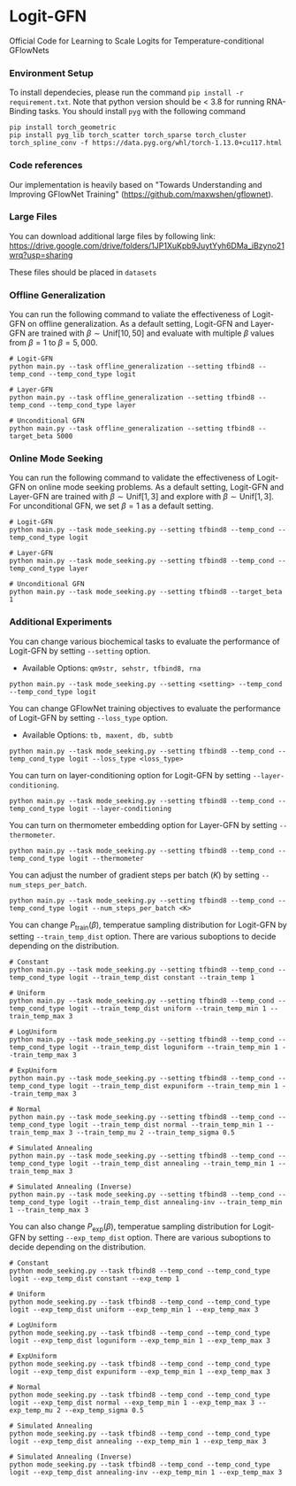 # Logit-GFN
Official Code for Learning to Scale Logits for Temperature-conditional GFlowNets

### Environment Setup
To install dependecies, please run the command `pip install -r requirement.txt`.
Note that python version should be < 3.8 for running RNA-Binding tasks. You should install `pyg` with the following command
```
pip install torch_geometric
pip install pyg_lib torch_scatter torch_sparse torch_cluster torch_spline_conv -f https://data.pyg.org/whl/torch-1.13.0+cu117.html
```

### Code references
Our implementation is heavily based on "Towards Understanding and Improving GFlowNet Training" (https://github.com/maxwshen/gflownet). 

### Large Files

You can download additional large files by following link: https://drive.google.com/drive/folders/1JP1XuKpb9JuytYyh6DMa_iBzyno21wrq?usp=sharing

These files should be placed in `datasets`

### Offline Generalization
You can run the following command to valiate the effectiveness of Logit-GFN on offline generalization. As a default setting, Logit-GFN and Layer-GFN are trained with $\beta\sim\text{Unif}[10, 50]$ and evaluate with multiple $\beta$ values from $\beta=1$ to $\beta=5,000$.
```
# Logit-GFN
python main.py --task offline_generalization --setting tfbind8 --temp_cond --temp_cond_type logit

# Layer-GFN
python main.py --task offline_generalization --setting tfbind8 --temp_cond --temp_cond_type layer

# Unconditional GFN
python main.py --task offline_generalization --setting tfbind8 --target_beta 5000
```

### Online Mode Seeking
You can run the following command to validate the effectiveness of Logit-GFN on online mode seeking problems. As a default setting, Logit-GFN and Layer-GFN are trained with $\beta\sim\text{Unif}[1, 3]$ and explore with $\beta\sim\text{Unif}[1, 3]$. For unconditional GFN, we set $\beta=1$ as a default setting.
```
# Logit-GFN
python main.py --task mode_seeking.py --setting tfbind8 --temp_cond --temp_cond_type logit

# Layer-GFN
python main.py --task mode_seeking.py --setting tfbind8 --temp_cond --temp_cond_type layer

# Unconditional GFN
python main.py --task mode_seeking.py --setting tfbind8 --target_beta 1
```

### Additional Experiments
You can change various biochemical tasks to evaluate the performance of Logit-GFN by setting `--setting` option.
- Available Options: `qm9str, sehstr, tfbind8, rna`
```
python main.py --task mode_seeking.py --setting <setting> --temp_cond --temp_cond_type logit
```

You can change GFlowNet training objectives to evaluate the performance of Logit-GFN by setting `--loss_type` option.
- Available Options: `tb, maxent, db, subtb`
```
python main.py --task mode_seeking.py --setting tfbind8 --temp_cond --temp_cond_type logit --loss_type <loss_type>
```

You can turn on layer-conditioning option for Logit-GFN by setting `--layer-conditioning`.
```
python main.py --task mode_seeking.py --setting tfbind8 --temp_cond --temp_cond_type logit --layer-conditioning
```

You can turn on thermometer embedding option for Layer-GFN by setting `--thermometer`.
```
python main.py --task mode_seeking.py --setting tfbind8 --temp_cond --temp_cond_type logit --thermometer
```

You can adjust the number of gradient steps per batch ($K$) by setting `--num_steps_per_batch`.
```
python main.py --task mode_seeking.py --setting tfbind8 --temp_cond --temp_cond_type logit --num_steps_per_batch <K>
```

You can change $P_{\text{train}}(\beta)$, temperatue sampling distribution for Logit-GFN by setting `--train_temp_dist` option. There are various suboptions to decide depending on the distribution.
```
# Constant
python main.py --task mode_seeking.py --setting tfbind8 --temp_cond --temp_cond_type logit --train_temp_dist constant --train_temp 1

# Uniform
python main.py --task mode_seeking.py --setting tfbind8 --temp_cond --temp_cond_type logit --train_temp_dist uniform --train_temp_min 1 --train_temp_max 3

# LogUniform
python main.py --task mode_seeking.py --setting tfbind8 --temp_cond --temp_cond_type logit --train_temp_dist loguniform --train_temp_min 1 --train_temp_max 3

# ExpUniform
python main.py --task mode_seeking.py --setting tfbind8 --temp_cond --temp_cond_type logit --train_temp_dist expuniform --train_temp_min 1 --train_temp_max 3

# Normal
python main.py --task mode_seeking.py --setting tfbind8 --temp_cond --temp_cond_type logit --train_temp_dist normal --train_temp_min 1 --train_temp_max 3 --train_temp_mu 2 --train_temp_sigma 0.5

# Simulated Annealing
python main.py --task mode_seeking.py --setting tfbind8 --temp_cond --temp_cond_type logit --train_temp_dist annealing --train_temp_min 1 --train_temp_max 3

# Simulated Annealing (Inverse)
python main.py --task mode_seeking.py --setting tfbind8 --temp_cond --temp_cond_type logit --train_temp_dist annealing-inv --train_temp_min 1 --train_temp_max 3
```

You can also change $P_{\text{exp}}(\beta)$, temperatue sampling distribution for Logit-GFN by setting `--exp_temp_dist` option. There are various suboptions to decide depending on the distribution.
```
# Constant
python mode_seeking.py --task tfbind8 --temp_cond --temp_cond_type logit --exp_temp_dist constant --exp_temp 1

# Uniform
python mode_seeking.py --task tfbind8 --temp_cond --temp_cond_type logit --exp_temp_dist uniform --exp_temp_min 1 --exp_temp_max 3

# LogUniform
python mode_seeking.py --task tfbind8 --temp_cond --temp_cond_type logit --exp_temp_dist loguniform --exp_temp_min 1 --exp_temp_max 3

# ExpUniform
python mode_seeking.py --task tfbind8 --temp_cond --temp_cond_type logit --exp_temp_dist expuniform --exp_temp_min 1 --exp_temp_max 3

# Normal
python mode_seeking.py --task tfbind8 --temp_cond --temp_cond_type logit --exp_temp_dist normal --exp_temp_min 1 --exp_temp_max 3 --exp_temp_mu 2 --exp_temp_sigma 0.5

# Simulated Annealing
python mode_seeking.py --task tfbind8 --temp_cond --temp_cond_type logit --exp_temp_dist annealing --exp_temp_min 1 --exp_temp_max 3

# Simulated Annealing (Inverse)
python mode_seeking.py --task tfbind8 --temp_cond --temp_cond_type logit --exp_temp_dist annealing-inv --exp_temp_min 1 --exp_temp_max 3
```
